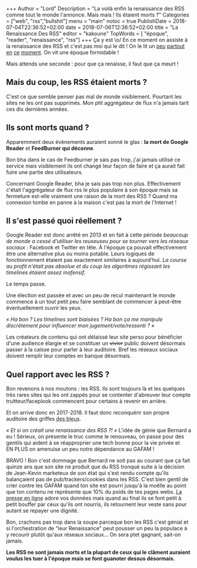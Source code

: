 +++
Author = "Lord"
Description = "La voilà enfin la renaissance des RSS comme tout le monde l'annonce. Mais mais ! Ils étaient morts ?"
Categories = ["web", "rss","bullshit"]
menu = "main"
notoc = true
PublishDate = 2018-07-04T22:36:52+02:00
date = 2018-07-06T12:36:52+02:00
title = "La Renaissance Des RSS"
editor = "kakoune"
TopWords = [  "époque", "reader", "renaissance", "rss"]
+++
Ça y est \o/
En ce moment on assiste à la renaissance des RSS et c'est pas moi qui le dit !
On le lit un [peu](https://www.wired.com/story/rss-readers-feedly-inoreader-old-reader/) [partout](https://neflabs.com/blog/rss-renaissance/) [en](https://techcrunch.com/2018/04/07/rss-is-undead/) [ce](https://fieldguide.gizmodo.com/why-rss-feeds-still-beat-facebook-and-twitter-for-track-1800722740) [moment](https://www.macsparky.com/blog/2017/11/the-case-for-rss).
On vit une époque formidable !

Mais attends une seconde : pour que ça renaisse, il faut que ça meurt !

## Mais du coup, les RSS étaient morts ?

C'est ce que semble penser pas mal de monde visiblement.
Pourtant les sites ne les ont pas supprimés.
Mon ptit aggrégateur de flux n'a jamais tarit ces dix dernières années.

## Ils sont morts quand ?

Apparemment deux évènements auraient sonné le glas : **la mort de Google Reader** et **FeedBurner qui déconne**.

Bon bha dans le cas de Feedburner je sais pas trop, j'ai jamais utilisé ce service mais visiblement ils ont changé leur façon de faire et ça aurait fait fuire une partie des utilisateurs.

Concernant Google Reader, bha je sais pas trop non plus.
Effectivement c'était l'aggrégateur de flux rss le plus populaire à son époque mais sa fermeture est-elle vraiment une raison de la mort des RSS ?
Quand ma connexion tombe en panne à la maison c'est pas la mort de l'Internet !

## Il s'est passé quoi réellement ?

Google Reader est donc arrêté en 2013 et en fait à cette période *beaucoup de monde a cessé d'utiliser les reuseuseu pour se tourner vers les réseaux sociaux* : Facebook et Twitter en tête.
À l'époque ça pouvait effectivement être une alternative plus ou moins potable.
Leurs logiques de fonctionnement étaient pas exactement similaires à aujourd'hui.
*La course au profit n'était pas absolue et du coup les algoritmes régissant les timelines étaient assez inofensif.*

Le temps passe.

Une élection est passée et avec un peu de recul maintenant le monde commence à un tout petit peu faire semblant de commencer à peut-être éventuellement ouvrir les yeux.

*« Ha bon ? Les timelines sont biaisées ? Ha bon ça me manipule discrètement pour influencer mon jugement/vote/ressenti ? »*

Les créateurs de contenu qui ont délaissé leur site perso pour bénéficier d'une audience élargie et se constituer un ~~vivier~~ public doivent désormais passer à la caisse pour parler à leur auditoire.
Bref les réseaux sociaux doivent remplir leur comptes en banque désormais.

## Quel rapport avec les RSS ?
Bon revenons à nos moutons : les RSS.
Ils sont toujours là et les quelques très rares sites qui les ont zappés pour se contenter d'abreuver leur compte truitteur/faceplook commencent pour certains à revenir en arrière.

Et on arrive donc en 2017-2018.
Il faut donc reconquérir son propre auditoire des griffes <abbr title="Twitter et Facebook hein, pas les footeux">des bleus</abbr>.

*« Et si on créait une renaissance des RSS ?! »*
L'idée de génie que Bernard a eu !
Sérieux, on présente le truc comme le renouveau, on passe pour des gentils qui aident à se réapproprier une tech bonne pour la vie privée et EN PLUS on amenuise un peu notre dépendance au GAFAM !

BRAVO !
Bon c'est dommage que Bernard ne soit pas au courant que ça fait quinze ans que son site ne produit que du RSS tronqué suite à la décision de Jean-Kevin marketeux de son état qui s'est rendu compte qu'ils balançaient pas de pub/trackers/cookies dans les RSS.
C'est bien gentil de crier contre les GAFAM quand ton site est pourri jusqu'à la moêlle au point que ton contenu ne représente que 10% du poids de tes pages webs.
<abbr title="bon il y en a quand même des pas pourris mais c'est ultra rare">La presse en ligne</abbr> adore vos données mais quand au final ils se font petit à petit bouffer par ceux qu'ils ont nourris, ils retournent leur veste sans pour autant se repayer une dignité.

Bon, crachons pas trop dans la soupe parceque bon les RSS c'est génial et si l'orchestration de "leur Renaissance" peut pousser un peu la populace à y recourir plutôt qu'aux réseaux sociaux…
On sera ptet gagnant, sait-on jamais.

**Les RSS ne sont jamais morts et la plupart de ceux qui le clâment auraient voulus les tuer à l'époque mais se font guanoter dessus désormais.**
